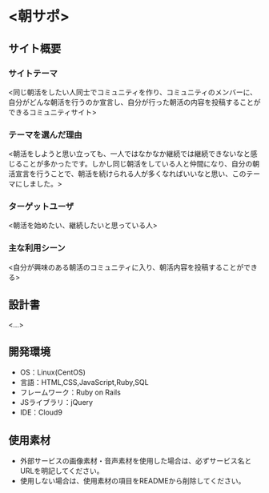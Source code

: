 # <朝サポ>

## サイト概要
### サイトテーマ
<同じ朝活をしたい人同士でコミュニティを作り、コミュニティのメンバーに、自分がどんな朝活を行うのか宣言し、自分が行った朝活の内容を投稿することができるコミュニティサイト>

### テーマを選んだ理由
<朝活をしようと思い立っても、一人ではなかなか継続では継続できないなと感じることが多かったです。しかし同じ朝活をしている人と仲間になり、自分の朝活宣言を行うことで、朝活を続けられる人が多くなればいいなと思い、このテーマにしました。>

### ターゲットユーザ
<朝活を始めたい、継続したいと思っている人>

### 主な利用シーン
<自分が興味のある朝活のコミュニティに入り、朝活内容を投稿することができる>

## 設計書
<...>

## 開発環境
- OS：Linux(CentOS)
- 言語：HTML,CSS,JavaScript,Ruby,SQL
- フレームワーク：Ruby on Rails
- JSライブラリ：jQuery
- IDE：Cloud9

## 使用素材
- 外部サービスの画像素材・音声素材を使用した場合は、必ずサービス名とURLを明記してください。
- 使用しない場合は、使用素材の項目をREADMEから削除してください。